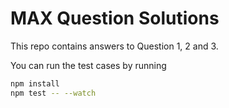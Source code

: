 # MAX Question Solutions

This repo contains answers to Question 1, 2 and 3.

You can run the test cases by running


```bash
npm install
npm test -- --watch
```

